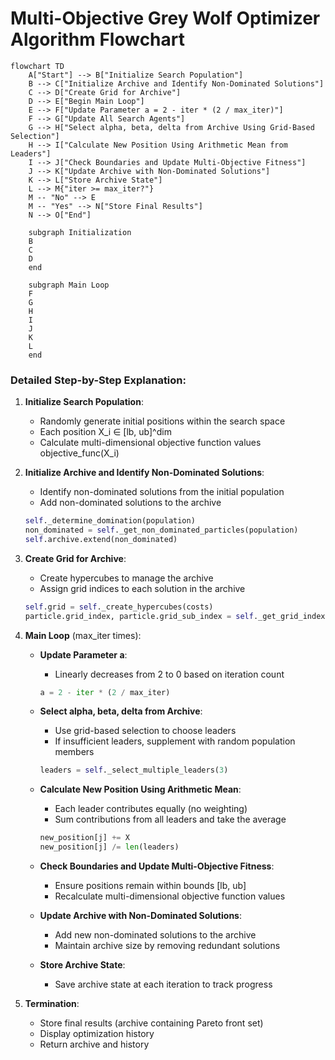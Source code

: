 # Multi-Objective Grey Wolf Optimizer Algorithm Flowchart

```mermaid
flowchart TD
    A["Start"] --> B["Initialize Search Population"]
    B --> C["Initialize Archive and Identify Non-Dominated Solutions"]
    C --> D["Create Grid for Archive"]
    D --> E["Begin Main Loop"]
    E --> F["Update Parameter a = 2 - iter * (2 / max_iter)"]
    F --> G["Update All Search Agents"]
    G --> H["Select alpha, beta, delta from Archive Using Grid-Based Selection"]
    H --> I["Calculate New Position Using Arithmetic Mean from Leaders"]
    I --> J["Check Boundaries and Update Multi-Objective Fitness"]
    J --> K["Update Archive with Non-Dominated Solutions"]
    K --> L["Store Archive State"]
    L --> M{"iter >= max_iter?"}
    M -- "No" --> E
    M -- "Yes" --> N["Store Final Results"]
    N --> O["End"]
    
    subgraph Initialization
    B
    C
    D
    end
    
    subgraph Main Loop
    F
    G
    H
    I
    J
    K
    L
    end
```

### Detailed Step-by-Step Explanation:

1. **Initialize Search Population**:
   - Randomly generate initial positions within the search space
   - Each position X_i ∈ [lb, ub]^dim
   - Calculate multi-dimensional objective function values objective_func(X_i)

2. **Initialize Archive and Identify Non-Dominated Solutions**:
   - Identify non-dominated solutions from the initial population
   - Add non-dominated solutions to the archive
   ```python
   self._determine_domination(population)
   non_dominated = self._get_non_dominated_particles(population)
   self.archive.extend(non_dominated)
   ```

3. **Create Grid for Archive**:
   - Create hypercubes to manage the archive
   - Assign grid indices to each solution in the archive
   ```python
   self.grid = self._create_hypercubes(costs)
   particle.grid_index, particle.grid_sub_index = self._get_grid_index(particle)
   ```

4. **Main Loop** (max_iter times):
   - **Update Parameter a**:
     * Linearly decreases from 2 to 0 based on iteration count
     ```python
     a = 2 - iter * (2 / max_iter)
     ```

   - **Select alpha, beta, delta from Archive**:
     * Use grid-based selection to choose leaders
     * If insufficient leaders, supplement with random population members
     ```python
     leaders = self._select_multiple_leaders(3)
     ```

   - **Calculate New Position Using Arithmetic Mean**:
     * Each leader contributes equally (no weighting)
     * Sum contributions from all leaders and take the average
     ```python
     new_position[j] += X
     new_position[j] /= len(leaders)
     ```

   - **Check Boundaries and Update Multi-Objective Fitness**:
     * Ensure positions remain within bounds [lb, ub]
     * Recalculate multi-dimensional objective function values

   - **Update Archive with Non-Dominated Solutions**:
     * Add new non-dominated solutions to the archive
     * Maintain archive size by removing redundant solutions

   - **Store Archive State**:
     * Save archive state at each iteration to track progress

5. **Termination**:
   - Store final results (archive containing Pareto front set)
   - Display optimization history
   - Return archive and history